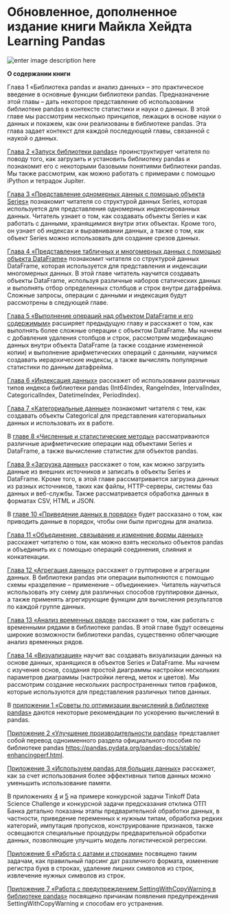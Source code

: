 ﻿# Обновленное, дополненное издание книги Майкла Хейдта Learning Pandas
![enter image description here](https://lh3.googleusercontent.com/WXTjTI7htNdgwIk0W-qyR2kO4LLd45BHi5ow0LrnzIWR3KJ2lmtLYRe7CVgceBWCDnyOGACXvjfy)

**О содержании книги**

Глава 1 «Библиотека pandas и анализ данных» – это практическое введение в основные функции библиотеки pandas. Предназначение этой главы – дать некоторое представление об использовании библиотеке pandas в контексте статистики и науки о данных. В этой главе мы рассмотрим несколько принципов, лежащих в основе науки о данных и покажем, как они реализованы в библиотеке pandas. Эта глава задает контекст для каждой последующей главы, связанной с наукой о данных.

[Глава 2 «Запуск библиотеки pandas»](https://github.com/Gewissta/Learning_Pandas_russian_translation/blob/master/Notebooks/02_%D0%97%D0%B0%D0%BF%D1%83%D1%81%D0%BA%20%D0%B1%D0%B8%D0%B1%D0%BB%D0%B8%D0%BE%D1%82%D0%B5%D0%BA%D0%B8%20pandas.ipynb) проинструктирует читателя по поводу того, как загрузить и установить библиотеку pandas и познакомит его с некоторыми базовыми понятиями библиотеки pandas. Мы также рассмотрим, как можно работать с примерами с помощью iPython и тетрадок Jupiter.

[Глава 3 «Представление одномерных данных с помощью объекта Series»](https://github.com/Gewissta/Learning_Pandas_russian_translation/blob/master/Notebooks/03_%D0%9F%D1%80%D0%B5%D0%B4%D1%81%D1%82%D0%B0%D0%B2%D0%BB%D0%B5%D0%BD%D0%B8%D0%B5%20%D0%BF%D0%B5%D1%80%D0%B5%D0%BC%D0%B5%D0%BD%D0%BD%D0%BE%D0%B9%20%D1%81%20%D0%BF%D0%BE%D0%BC%D0%BE%D1%89%D1%8C%D1%8E%20%D0%BE%D0%B1%D1%8A%D0%B5%D0%BA%D1%82%D0%B0%20Series.ipynb) познакомит читателя со структурой данных Series, которая используется для представления одномерных индексированных данных. Читатель узнает о том, как создавать объекты Series и как работать с данными, хранящимися внутри этих объектах. Кроме того, он узнает об индексах и выравнивании данных, а также о том, как объект Series можно использовать для создание срезов данных.

[Глава 4 «Представление табличных и многомерных данных с помощью объекта DataFrame»](https://github.com/Gewissta/Learning_Pandas_russian_translation/blob/master/Notebooks/04_%D0%9F%D1%80%D0%B5%D0%B4%D1%81%D1%82%D0%B0%D0%B2%D0%BB%D0%B5%D0%BD%D0%B8%D0%B5%20%D1%82%D0%B0%D0%B1%D0%BB%D0%B8%D1%87%D0%BD%D1%8B%D1%85%20%D0%B8%20%D0%BC%D0%BD%D0%BE%D0%B3%D0%BE%D0%BC%D0%B5%D1%80%D0%BD%D1%8B%D1%85%20%D0%B4%D0%B0%D0%BD%D0%BD%D1%8B%D1%85%20%D1%81%20%D0%BF%D0%BE%D0%BC%D0%BE%D1%89%D1%8C%D1%8E%20%D0%BE%D0%B1%D1%8A%D0%B5%D0%BA%D1%82%D0%B0%20DataFrame.ipynb) познакомит читателя со структурой данных DataFrame, которая используется для представления и индексации многомерных данных. В этой главе читатель научится создавать объекты DataFrame, используя различные наборов статических данных и выполнять отбор определенных столбцов и строк внутри датафрейма. Сложные запросы, операции с данными и индексация будут рассмотрены в следующей главе.

[Глава 5 «Выполнение операций над объектом DataFrame и его содержимым»](https://github.com/Gewissta/Learning_Pandas_russian_translation/blob/master/Notebooks/05_%D0%92%D1%8B%D0%BF%D0%BE%D0%BB%D0%BD%D0%B5%D0%BD%D0%B8%D0%B5%20%D0%BE%D0%BF%D0%B5%D1%80%D0%B0%D1%86%D0%B8%D0%B9%20%D1%81%20%D0%BE%D0%B1%D1%8A%D0%B5%D0%BA%D1%82%D0%BE%D0%BC%20DataFrame%20%D0%B8%20%D0%B5%D0%B3%D0%BE%20%D1%81%D0%BE%D0%B4%D0%B5%D1%80%D0%B6%D0%B8%D0%BC%D1%8B%D0%BC.ipynb) расширяет предыдущую главу и расскажет о том, как выполнять более сложные операции с объектом DataFrame. Мы начнем с добавления  удаления столбцов и строк, рассмотрим модификацию данных внутри объекта DataFrame (а также создание измененной копии) и выполнение арифметических операций с данными, научимся создавать иерархические индексы, а также вычислять популярные статистики по данным датафрейма.

[Глава 6 «Индексация данных»](https://github.com/Gewissta/Learning_Pandas_russian_translation/blob/master/Notebooks/06_%D0%A0%D0%B0%D0%B1%D0%BE%D1%82%D0%B0%20%D1%81%20%D0%B8%D0%BD%D0%B4%D0%B5%D0%BA%D1%81%D0%B0%D0%BC%D0%B8.ipynb) расскажет об использовании различных типов индекса библиотеки pandas (Int64Index, RangeIndex, IntervalIndex, CategoricalIndex, DatetimeIndex, PeriodIndex).

[Глава 7 «Категориальные данные»](https://github.com/Gewissta/Learning_Pandas_russian_translation/blob/master/Notebooks/07_%D0%9A%D0%B0%D1%82%D0%B5%D0%B3%D0%BE%D1%80%D0%B8%D0%B0%D0%BB%D1%8C%D0%BD%D1%8B%D0%B5%20%D0%B4%D0%B0%D0%BD%D0%BD%D1%8B%D0%B5.ipynb) познакомит читателя с тем, как создавать объекты Categorical  для представления категориальных данных и использовать их в работе.

В [главе 8 «Численные и статистические методы»](https://github.com/Gewissta/Learning_Pandas_russian_translation/blob/master/Notebooks/08_%D0%A7%D0%B8%D1%81%D0%BB%D0%B5%D0%BD%D0%BD%D1%8B%D0%B5%20%D0%B8%20%D1%81%D1%82%D0%B0%D1%82%D0%B8%D1%81%D1%82%D0%B8%D1%87%D0%B5%D1%81%D0%BA%D0%B8%D0%B5%20%D0%BC%D0%B5%D1%82%D0%BE%D0%B4%D1%8B.ipynb) рассматриваются различные арифметические операции над объектами Series  и DataFrame, а также вычисление статистик для объектов pandas.

[Глава 9 «Загрузка данных»](https://github.com/Gewissta/Learning_Pandas_russian_translation/blob/master/Notebooks/09_%D0%97%D0%B0%D0%B3%D1%80%D1%83%D0%B7%D0%BA%D0%B0%20%D0%B4%D0%B0%D0%BD%D0%BD%D1%8B%D1%85.ipynb) расскажет о том, как можно загрузить данные из внешних источников и записать в объекты Series и DataFrame. Кроме того, в этой главе рассматривается загрузка данных из разных источников, таких как файлы, HTTP-серверы, системы баз данных и веб-службы. Также рассматривается обработка данных в форматах CSV, HTML и JSON.

В [главе 10 «Приведение данных в порядок»](https://github.com/Gewissta/Learning_Pandas_russian_translation/blob/master/Notebooks/10_%D0%9F%D1%80%D0%B8%D0%B2%D0%B5%D0%B4%D0%B5%D0%BD%D0%B8%D0%B5%20%D0%B4%D0%B0%D0%BD%D0%BD%D1%8B%D1%85%20%D0%B2%20%D0%BF%D0%BE%D1%80%D1%8F%D0%B4%D0%BE%D0%BA.ipynb) будет рассказано о том, как приводить данные в порядок, чтобы они были пригодны для анализа.

[Глава 11 «Объединение, связывание и изменение формы данных»](https://github.com/Gewissta/Learning_Pandas_russian_translation/blob/master/Notebooks/11_%D0%9E%D0%B1%D1%8A%D0%B5%D0%B4%D0%B8%D0%BD%D0%B5%D0%BD%D0%B8%D0%B5,%20%D1%81%D0%B2%D1%8F%D0%B7%D1%8B%D0%B2%D0%B0%D0%BD%D0%B8%D0%B5%20%D0%B8%20%D0%B8%D0%B7%D0%BC%D0%B5%D0%BD%D0%B5%D0%BD%D0%B8%D0%B5%20%D1%84%D0%BE%D1%80%D0%BC%D1%8B%20%D0%B4%D0%B0%D0%BD%D0%BD%D1%8B%D1%85.ipynb) расскажет читателю о том, как можно взять несколько объектов pandas  и объединить их с помощью операций соединения, слияния и конкатенации.

[Глава 12 «Агрегация данных»](https://github.com/Gewissta/Learning_Pandas_russian_translation/blob/master/Notebooks/12_%D0%93%D1%80%D1%83%D0%BF%D0%BF%D0%B8%D1%80%D0%BE%D0%B2%D0%BA%D0%B0%20%D0%B8%20%D0%B0%D0%B3%D1%80%D0%B5%D0%B3%D0%B8%D1%80%D0%BE%D0%B2%D0%B0%D0%BD%D0%B8%D0%B5.ipynb) расскажет о группировке и агрегации данных. В библиотеки pandas  эти операции выполняются с помощью схемы «разделение – применение – объединение». Читатель научиться использовать эту схему для различных способов группировки данных, а также применять агрегирующие функции для вычисления результатов по каждой группе данных.

[Глава 13 «Анализ временных рядов»](https://github.com/Gewissta/Learning_Pandas_russian_translation/blob/master/Notebooks/13_%D0%90%D0%BD%D0%B0%D0%BB%D0%B8%D0%B7%20%D0%B2%D1%80%D0%B5%D0%BC%D0%B5%D0%BD%D0%BD%D1%8B%D1%85%20%D1%80%D1%8F%D0%B4%D0%BE%D0%B2.ipynb) расскажет о том, как работать с временными рядами в библиотеке pandas. В этой главе будут освещены широкие возможности библиотеки pandas, существенно облегчающие анализ временных рядов.

[Глава 14 «Визуализация»](https://github.com/Gewissta/Learning_Pandas_russian_translation/blob/master/Notebooks/14_%D0%92%D0%B8%D0%B7%D1%83%D0%B0%D0%BB%D0%B8%D0%B7%D0%B0%D1%86%D0%B8%D1%8F.ipynb) научит вас создавать визуализации данных на основе данных, хранящихся в объектов Series  и DataFrame. Мы начнем с изучения основ, создания простой диаграммы настройки нескольких параметров диаграммы (настройки легенд, меток и цветов). Мы рассмотрим создание нескольких распространенных типов графиков, которые используются для представления различных типов данных.

В [приложении 1 «Советы по оптимизации вычислений в библиотеке pandas»](https://github.com/Gewissta/Learning_Pandas_russian_translation/blob/master/Notebooks/%D0%9F%D1%80%D0%B8%D0%BB%D0%BE%D0%B6%D0%B5%D0%BD%D0%B8%D0%B5%201_%D0%A1%D0%BE%D0%B2%D0%B5%D1%82%D1%8B%20%D0%BF%D0%BE%20%D0%BE%D0%BF%D1%82%D0%B8%D0%BC%D0%B8%D0%B7%D0%B0%D1%86%D0%B8%D0%B8%20%D0%B2%D1%8B%D1%87%D0%B8%D1%81%D0%BB%D0%B5%D0%BD%D0%B8%D0%B9%20%D0%B2%20%D0%B1%D0%B8%D0%B1%D0%BB%D0%B8%D0%BE%D1%82%D0%B5%D0%BA%D0%B5%20pandas.ipynb) даются некоторые рекомендации по ускорению вычислений в pandas.

[Приложение 2 «Улучшение производительности pandas»](https://github.com/Gewissta/Learning_Pandas_russian_translation/blob/master/Notebooks/%D0%9F%D1%80%D0%B8%D0%BB%D0%BE%D0%B6%D0%B5%D0%BD%D0%B8%D0%B5%202_%D0%A3%D0%BB%D1%83%D1%87%D1%88%D0%B5%D0%BD%D0%B8%D0%B5%20%D0%BF%D1%80%D0%BE%D0%B8%D0%B7%D0%B2%D0%BE%D0%B4%D0%B8%D1%82%D0%B5%D0%BB%D1%8C%D0%BD%D0%BE%D1%81%D1%82%D0%B8%20pandas.ipynb) представляет собой перевод одноименного раздела официального пособия по библиотеке pandas  [https://pandas.pydata.org/pandas-docs/stable/ enhancingperf.html](https://pandas.pydata.org/pandas-docs/stable/%20enhancingperf.html).

[Приложение 3 «Используем pandas  для больших данных»](https://github.com/Gewissta/Learning_Pandas_russian_translation/blob/master/Notebooks/%D0%9F%D1%80%D0%B8%D0%BB%D0%BE%D0%B6%D0%B5%D0%BD%D0%B8%D0%B5%203_%D0%98%D1%81%D0%BF%D0%BE%D0%BB%D1%8C%D0%B7%D1%83%D0%B5%D0%BC%20pandas%20%D0%B4%D0%BB%D1%8F%20%D0%B1%D0%BE%D0%BB%D1%8C%D1%88%D0%B8%D1%85%20%D0%B4%D0%B0%D0%BD%D0%BD%D1%8B%D1%85.ipynb) расскажет, как за счет использования более эффективных типов данных можно уменьшить использование памяти.

В приложениях [4](https://github.com/Gewissta/Learning_Pandas_russian_translation/blob/master/Notebooks/%D0%9F%D1%80%D0%B8%D0%BB%D0%BE%D0%B6%D0%B5%D0%BD%D0%B8%D0%B5%204_%D0%9F%D1%80%D0%B8%D0%BC%D0%B5%D1%80%20%D0%BF%D1%80%D0%B5%D0%B4%D0%B2%D0%B0%D1%80%D0%B8%D1%82%D0%B5%D0%BB%D1%8C%D0%BD%D0%BE%D0%B9%20%D0%BF%D0%BE%D0%B4%D0%B3%D0%BE%D1%82%D0%BE%D0%B2%D0%BA%D0%B8%20%D0%B4%D0%B0%D0%BD%D0%BD%D1%8B%D1%85%20%D0%B2%20pandas%20%28%D0%9A%D0%BE%D0%BD%D0%BA%D1%83%D1%80%D1%81%D0%BD%D0%B0%D1%8F%20%D0%B7%D0%B0%D0%B4%D0%B0%D1%87%D0%B0%20Tinkoff%20Data%20Science%20Challenge%29.ipynb) и [5](https://github.com/Gewissta/Learning_Pandas_russian_translation/blob/master/Notebooks/%D0%9F%D1%80%D0%B8%D0%BB%D0%BE%D0%B6%D0%B5%D0%BD%D0%B8%D0%B5%205_%D0%9F%D1%80%D0%B8%D0%BC%D0%B5%D1%80%20%D0%BF%D1%80%D0%B5%D0%B4%D0%B2%D0%B0%D1%80%D0%B8%D1%82%D0%B5%D0%BB%D1%8C%D0%BD%D0%BE%D0%B9%20%D0%BF%D0%BE%D0%B4%D0%B3%D0%BE%D1%82%D0%BE%D0%B2%D0%BA%D0%B8%20%D0%B4%D0%B0%D0%BD%D0%BD%D1%8B%D1%85%20%28%D0%9A%D0%BE%D0%BD%D0%BA%D1%83%D1%80%D1%81%D0%BD%D0%B0%D1%8F%20%D0%B7%D0%B0%D0%B4%D0%B0%D1%87%D0%B0%20%D0%BF%D1%80%D0%B5%D0%B4%D1%81%D0%BA%D0%B0%D0%B7%D0%B0%D0%BD%D0%B8%D1%8F%20%D0%BE%D1%82%D0%BA%D0%BB%D0%B8%D0%BA%D0%B0%20%D0%9E%D0%A2%D0%9F%20%D0%91%D0%B0%D0%BD%D0%BA%D0%B0%29.ipynb) на примере конкурсной задачи Tinkoff  Data  Science  Challenge и конкурсной задачи предсказания отклика ОТП Банка детально показаны этапы предварительной обработки данных, в частности, приведение переменных к нужным типам, обработка редких категорий, импутация пропусков, конструирование признаков, также освещаются специальные процедуры предварительной обработки данных, позволяющие улучшить модель логистической регрессии.

[Приложение 6 «Работа с датами и строками»](https://github.com/Gewissta/Learning_Pandas_russian_translation/blob/master/Notebooks/%D0%9F%D1%80%D0%B8%D0%BB%D0%BE%D0%B6%D0%B5%D0%BD%D0%B8%D0%B5%206_%D0%A0%D0%B0%D0%B1%D0%BE%D1%82%D0%B0%20%D1%81%20%D0%B4%D0%B0%D1%82%D0%B0%D0%BC%D0%B8%20%D0%B8%20%D1%81%D1%82%D1%80%D0%BE%D0%BA%D0%B0%D0%BC%D0%B8.ipynb) посвящено таким задачам, как правильный парсинг дат различного формата, изменение регистра букв в строках, удаление лишних символов из строк, извлечение нужных символов из строк.

[Приложение 7 «Работа с предупреждением SettingWithCopyWarning в библиотеке pandas»](https://github.com/Gewissta/Learning_Pandas_russian_translation/blob/master/Notebooks/%D0%9F%D1%80%D0%B8%D0%BB%D0%BE%D0%B6%D0%B5%D0%BD%D0%B8%D0%B5%207_%D0%A0%D0%B0%D0%B1%D0%BE%D1%82%D0%B0%20%D1%81%20%D0%BF%D1%80%D0%B5%D0%B4%D1%83%D0%BF%D1%80%D0%B5%D0%B6%D0%B4%D0%B5%D0%BD%D0%B8%D0%B5%D0%BC%20SettingWithCopyWarning%20%D0%B2%20%D0%B1%D0%B8%D0%B1%D0%BB%D0%B8%D0%BE%D1%82%D0%B5%D0%BA%D0%B5%20pandas.ipynb) посвящено причинам появления предупреждения SettingWithCopyWarning и способам его устранения.
